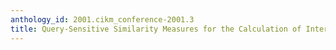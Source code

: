 ```yaml
---
anthology_id: 2001.cikm_conference-2001.3
title: Query-Sensitive Similarity Measures for the Calculation of Interdocument Relationships
---
```


